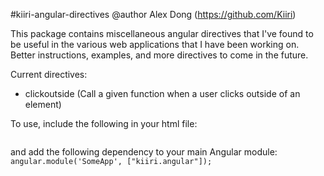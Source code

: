 
#kiiri-angular-directives
@author Alex Dong (https://github.com/Kiiri)

This package contains miscellaneous angular directives that I've found to be useful in the
various web applications that I have been working on. Better instructions, examples, and more
directives to come in the future.

Current directives:
* clickoutside (Call a given function when a user clicks outside of an element)

To use, include the following in your html file:
<code>
    <script type="javascript" src="kiiri-angular-directives.min.js"></script>
</code>

and add the following dependency to your main Angular module:
<code>
    angular.module('SomeApp', ["kiiri.angular"]);
</code>